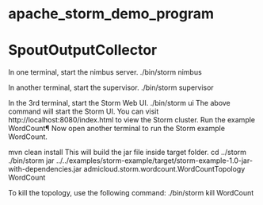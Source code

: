 # apache_storm_demo_program

# SpoutOutputCollector

In one terminal, start the nimbus server.
./bin/storm nimbus

In another terminal, start the supervisor.
./bin/storm supervisor

In the 3rd terminal, start the Storm Web UI.
./bin/storm ui
The above command will start the Storm UI. You can visit
http://localhost:8080/index.html
to view the Storm cluster.
Run the example WordCount¶
Now open another terminal to run the Storm example WordCount.

mvn clean install
This will build the jar file inside target folder.
cd ../storm
./bin/storm jar ../../examples/storm-example/target/storm-example-1.0-jar-with-dependencies.jar admicloud.storm.wordcount.WordCountTopology WordCount

To kill the topology, use the following command:
./bin/storm kill WordCount
